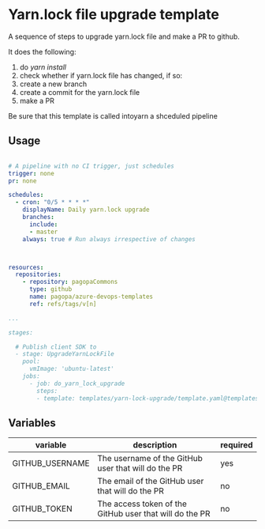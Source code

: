 # Yarn.lock file upgrade template

A sequence of steps to upgrade yarn.lock file and make a PR to github. 

It does the following:

1. do _yarn install_ 
1. check whether if yarn.lock file has changed, if so:
  1. create a new branch
  1. create a commit for the yarn.lock file
  1. make a PR

Be sure that this template is called intoyarn a shceduled pipeline


## Usage

```yaml

# A pipeline with no CI trigger, just schedules
trigger: none
pr: none

schedules:
  - cron: "0/5 * * * *"
    displayName: Daily yarn.lock upgrade
    branches:
      include:
      - master
    always: true # Run always irrespective of changes



resources:
  repositories:
    - repository: pagopaCommons
      type: github
      name: pagopa/azure-devops-templates
      ref: refs/tags/v[n]

...

stages:

  # Publish client SDK to 
  - stage: UpgradeYarnLockFile
    pool:
      vmImage: 'ubuntu-latest'
    jobs:
      - job: do_yarn_lock_upgrade   
        steps:
        - template: templates/yarn-lock-upgrade/template.yaml@templates

```


## Variables

|variable|description|required|
|-|-|-|
|GITHUB_USERNAME|The username of the GitHub user that will do the PR |yes|
|GITHUB_EMAIL|The email of the GitHub user that will do the PR |no|
|GITHUB_TOKEN|The access token of the GitHub user that will do the PR |no|
